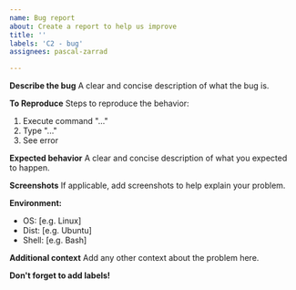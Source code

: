 ```yaml
---
name: Bug report
about: Create a report to help us improve
title: ''
labels: 'C2 - bug'
assignees: pascal-zarrad

---
```


**Describe the bug**
A clear and concise description of what the bug is.

**To Reproduce**
Steps to reproduce the behavior:
1. Execute command "..."
2. Type "..."
4. See error

**Expected behavior**
A clear and concise description of what you expected to happen.

**Screenshots**
If applicable, add screenshots to help explain your problem.

**Environment:**
 - OS: [e.g. Linux]
- Dist: [e.g. Ubuntu]
 - Shell: [e.g. Bash]

**Additional context**
Add any other context about the problem here.

**Don't forget to add labels!**
